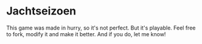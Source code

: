 # Jachtseizoen

This game was made in hurry, so it's not perfect. But it's playable.
Feel free to fork, modify it and make it better. 
And if you do, let me know! 
